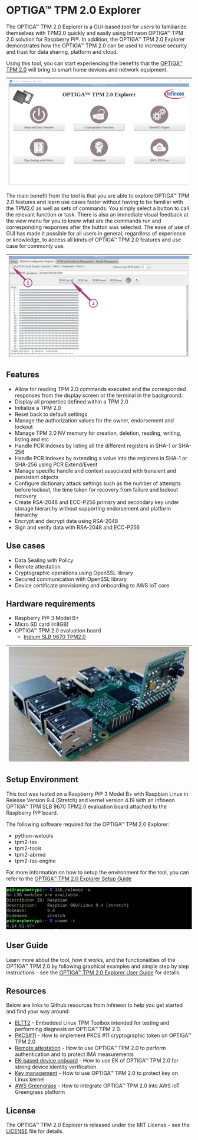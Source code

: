 # OPTIGA™ TPM 2.0 Explorer
The OPTIGA™ TPM 2.0 Explorer is a GUI-based tool for users to familiarize themselves with TPM2.0 quickly and easily using Infineon OPTIGA™ TPM 2.0 solution for Raspberry Pi®. In addition, the OPTIGA™ TPM 2.0 Explorer demonstrates how the OPTIGA™ TPM 2.0 can be used to increase security and trust for data sharing, platform and cloud. 

Using this tool, you can start experiencing the benefits that the [OPTIGA™ TPM 2.0](https://www.infineon.com/cms/en/product/security-smart-card-solutions/optiga-embedded-security-solutions/optiga-tpm/?redirId=39899/) will bring to smart home devices and network equipment.

| ![](/images/Setup/MainScreen.png) |
| ------------------------------------------------------- |

The main benefit from the tool is that you are able to explore OPTIGA™ TPM 2.0 features and learn use cases faster without having to be familiar with the TPM2.0 as well as sets of commands. You simply select a button to call the relevant function or task. There is also an immediate visual feedback at the view menu for you to know what are the  commands run and corresponding responses after the button was selected. The ease of use of GUI has made it possible for all users in general, regardless of experience or knowledge, to access all kinds of OPTIGA™ TPM 2.0 features and use case for commonly use. 

| ![](/images/Optiga_Setup/PCR/TPMPCRSHA1_ListAll.png) |
| ---------------------------------------------------- |

## Features

-   Allow for reading TPM 2.0 commands executed and the corresponded responses from the display screen or the terminal in the background.
-   Display all properties defined within a TPM 2.0
-   Initialize a TPM 2.0
-   Reset back to default settings
-   Manage the authorization values for the owner, endorsement and lockout
-   Manage TPM 2.0 NV memory for creation, deletion, reading, writing, listing and etc
-   Handle PCR Indexes by listing all the different registers in SHA-1 or SHA-256
-   Handle PCR Indexes by extending a value into the registers in SHA-1 or SHA-256 using PCR Extend/Event
-   Manage specific handle and context associated with transient and persistent objects
-   Configure dictionary attack settings such as the number of attempts before lockout, the time taken for recovery from failure and lockout recovery
-   Create RSA-2048 and ECC-P256 primary and secondary key under storage hierarchy without supporting endorsement and platform hierarchy
-   Encrypt and decrypt data using RSA-2048
-   Sign and verify data with RSA-2048 and ECC-P256

## Use cases

-   Data Sealing with Policy
-   Remote attestation
-   Cryptographic operations using OpenSSL library
-   Secured communication with OpenSSL library
-   Device certificate provisioning and onboarding to AWS IoT core


## Hardware requirements

-   Raspberry Pi® 3 Model B+
-   Micro SD card (≥8GB)
-   OPTIGA™ TPM 2.0 evaluation board
    -   [Iridium SLB 9670 TPM2.0](https://www.infineon.com/cms/en/product/evaluation-boards/iridium9670-tpm2.0-linux/)
    

| ![](/images/Overview/TPMRPI3.png) |
| --------------------------------- |

## Setup Environment

This tool was tested on a Raspberry Pi® 3 Model B+ with Raspbian Linux in Release Version 9.4 (Stretch) and kernel version 4.19 with an Infineon OPTIGA™ TPM SLB 9670 TPM2.0 evaluation board attached to the Raspberry Pi® board.

The following software required for the OPTIGA™ TPM 2.0 Explorer:
- python-wxtools
- tpm2-tss
- tpm2-tools
- tpm2-abrmd
- tpm2-tss-engine

For more information on how to setup the environment for the tool, you can refer to the [OPTIGA™ TPM 2.0 Explorer Setup Guide](./Setup%20Guide.md)

![](/images/Overview/RaspbianStretch.png) 

## User Guide

Learn more about the tool, how it works, and the functionalities of the OPTIGA™ TPM 2.0 by following graphical examples and simple step by step instructions - see the [OPTIGA™ TPM 2.0 Explorer User Guide](./User%20Guide.md) for details.

## Resources

Below are links to Github resources from Infineon to help you get started and find your way around:
- [ELTT2](https://github.com/Infineon/eltt2) - Embedded Linux TPM Toolbox intended for testing and performing diagnosis on OPTIGA™  TPM 2.0.
- [PKCS#11](https://github.com/Infineon/pkcs11-optiga-tpm/blob/main/README.md) - How to implement PKCS #11 cryptographic token on OPTIGA™ TPM 2.0
- [Remote attestation](https://github.com/Infineon/remote-attestation-optiga-tpm) - How to use OPTIGA™ TPM 2.0 to perform authentication and to protect IMA measurements
- [EK-based device onboard](https://github.com/Infineon/ek-based-onboarding-optiga-tpm) - How to use EK of OPTIGA™ TPM 2.0 for strong device identity verification
- [Key management](https://github.com/Infineon/linux-trusted-key-optiga-tpm) - How to use OPTIGA™ TPM 2.0 to protect key on Linux kernel
- [AWS Greengrass](https://github.com/Infineon/amazon-greengrass-hsi-optiga-tpm) - How to integrate OPTIGA™ TPM 2.0 into AWS IoT Greengrass platform
 

## License

The OPTIGA™ TPM 2.0 Explorer is released under the MIT License - see the [LICENSE](LICENSE) file for details.
